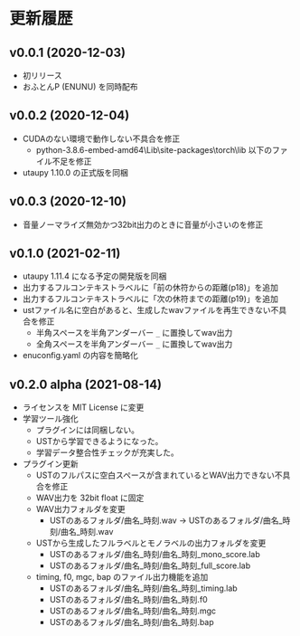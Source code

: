 # 更新履歴

## v0.0.1 (2020-12-03)

- 初リリース
- おふとんP (ENUNU) を同時配布

## v0.0.2 (2020-12-04)

- CUDAのない環境で動作しない不具合を修正
  - python-3.8.6-embed-amd64\Lib\site-packages\torch\lib 以下のファイル不足を修正
- utaupy 1.10.0 の正式版を同梱

## v0.0.3 (2020-12-10)

- 音量ノーマライズ無効かつ32bit出力のときに音量が小さいのを修正

## v0.1.0 (2021-02-11)

- utaupy 1.11.4 になる予定の開発版を同梱
- 出力するフルコンテキストラベルに「前の休符からの距離(p18)」を追加
- 出力するフルコンテキストラベルに「次の休符までの距離(p19)」を追加
- ustファイル名に空白があると、生成したwavファイルを再生できない不具合を修正
  - 半角スペースを半角アンダーバー `_` に置換してwav出力
  - 全角スペースを半角アンダーバー `_` に置換してwav出力
- enuconfig.yaml の内容を簡略化

## v0.2.0 alpha (2021-08-14)

- ライセンスを MIT License に変更
- 学習ツール強化
  - プラグインには同梱しない。
  - USTから学習できるようになった。
  - 学習データ整合性チェックが充実した。
- プラグイン更新
  - USTのフルパスに空白スペースが含まれているとWAV出力できない不具合を修正
  - WAV出力を 32bit float に固定
  - WAV出力フォルダを変更
      - USTのあるフォルダ/曲名_時刻.wav -> USTのあるフォルダ/曲名_時刻/曲名_時刻.wav
  - USTから生成したフルラベルとモノラベルの出力フォルダを変更
    - USTのあるフォルダ/曲名_時刻/曲名_時刻_mono_score.lab
    - USTのあるフォルダ/曲名_時刻/曲名_時刻_full_score.lab
  - timing, f0, mgc, bap のファイル出力機能を追加
    - USTのあるフォルダ/曲名_時刻/曲名_時刻_timing.lab
    - USTのあるフォルダ/曲名_時刻/曲名_時刻.f0
    - USTのあるフォルダ/曲名_時刻/曲名_時刻.mgc
    - USTのあるフォルダ/曲名_時刻/曲名_時刻.bap
